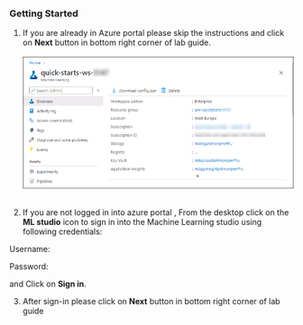 ### **Getting Started**

1. If you are already in Azure portal please skip the instructions and  click on **Next** button  in bottom right corner of lab guide.</br></br>
<kbd>![](images/udacity-labguide.png)</kbd></br></br>

2. If you are not logged in into azure portal ,  From the desktop click on the **ML studio** icon  to sign in into the Machine Learning studio using following credentials:

Username:**<inject key="AzureAdUserEmail" />** 

Password:**<inject key="AzureAdUserPassword" />** 

   and Click on **Sign in**.

3. After sign-in please click on **Next** button in bottom right corner of lab guide


